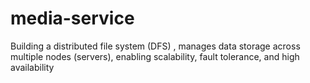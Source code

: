 # media-service
Building a distributed file system (DFS) , manages data storage across multiple nodes (servers), enabling scalability, fault tolerance, and high availability
